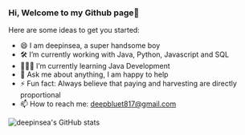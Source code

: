 ### Hi, Welcome to my Github page👋

Here are some ideas to get you started:

- 😄 I am deepinsea, a super handsome boy
- 🛠 I’m currently working with Java, Python, Javascript and SQL
- 👨🏻‍💻 I’m currently learning Java Development
- 💬 Ask me about anything, I am happy to help
- ⚡ Fun fact: Always believe that paying and harvesting are directly proportional
- 📫 How to reach me: deepbluet817@gmail.com

![deepinsea's GitHub stats](https://github-readme-stats.vercel.app/api/?username=deepinsea&show_icons=true&theme=vue) 
